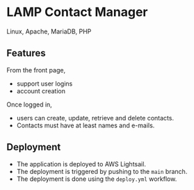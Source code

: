 # LAMP Contact Manager

Linux, Apache, MariaDB, PHP

## Features

From the front page, 
- support user logins 
- account creation

Once logged in, 
- users can create, update, retrieve and delete contacts.
- Contacts must have at least names and e-mails.

## Deployment

* The application is deployed to AWS Lightsail.
* The deployment is triggered by pushing to the `main` branch.
* The deployment is done using the `deploy.yml` workflow.